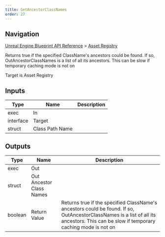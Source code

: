 ```yaml
---
title: GetAncestorClassNames
order: 27
---
```

## Navigation

[Unreal Engine Blueprint API Reference](https://dev.epicgames.com/documentation/en-us/unreal-engine/BlueprintAPI) > [Asset Registry](https://dev.epicgames.com/documentation/en-us/unreal-engine/BlueprintAPI/AssetRegistry)

Returns true if the specified ClassName's ancestors could be found. If so, OutAncestorClassNames is a list of all its ancestors. This can be slow if temporary caching mode is not on

Target is Asset Registry

## Inputs

| Type | Name | Description |
| --- | --- | --- |
| exec | In |  |
| interface | Target |  |
| struct | Class Path Name |  |

## Outputs

| Type | Name | Description |
| --- | --- | --- |
| exec | Out |  |
| struct | Out Ancestor Class Names |  |
| boolean | Return Value | Returns true if the specified ClassName's ancestors could be found. If so, OutAncestorClassNames is a list of all its ancestors. This can be slow if temporary caching mode is not on |
